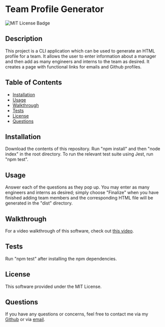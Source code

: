 # Team Profile Generator

  ![MIT License Badge](https://img.shields.io/badge/License-MIT-blue)

  ## Description

  This project is a CLI application which can be used to generate an HTML profile for a team.  It allows the user to enter information about a manager and then add as many engineers and interns to the team as desired.  It creates a page with functional links for emails and Github profiles.

  ## Table of Contents

  - [Installation](#installation)
  - [Usage](#usage)
  - [Walkthrough](#walkthrough)
  - [Tests](#tests)
  - [License](#license)
  - [Questions](#questions)

  ## Installation

  Download the contents of this repository.  Run "npm install" and then "node index" in the root directory.  To run the relevant test suite using Jest, run "npm test".

  ## Usage

  Answer each of the questions as they pop up.  You may enter as many engineers and interns as desired; simply choose "Finalize" when you have finished adding team members and the corresponding HTML file will be generated in the "dist" directory.

  ## Walkthrough

  For a video walkthrough of this software, check out [this video](https://youtu.be/_2IW_2Gj0qY).

  ## Tests

  Run "npm test" after installing the npm dependencies.

  ## License

  This software provided under the MIT License.

  ## Questions

  If you have any questions or concerns, feel free to contact me via my [Github](https://github.com/zk229) or via [email](mailto:zkirsche01@gmail.com).
